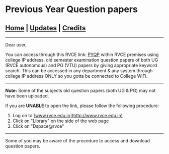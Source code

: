 # Previous Year Question papers

## [Home](../main/index.md) | [Updates](../main/updates.md) | [Credits](../main/credits.md)

---
Dear user,

You can access through this RVCE link: [PYQP](http://172.16.44.10:8080/jspui/handle/123456789/207) within RVCE premises using college IP address, old semester examination question papers of both UG (RVCE autonomous) and PG (VTU) papers by giving appropriate keyword search. This can be accessed in any department & any system through college IP address ONLY so you gotta be connected to College WiFi.

---
**Note:** Some of the subjects old question papers (both UG & PG) may not have been uploaded.

If you are **UNABLE** to open the link, please follow the following procedure:

1. Log on to [www.rvce.edu.in](http://www.rvce.edu.in)
2. Click on "Library" on the side of the web page
3. Click on "Dspace@rvce"
---
Some of you may be aware of the procedure to access and download question papers.
